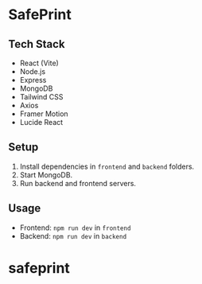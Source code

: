 # SafePrint

## Tech Stack
- React (Vite)
- Node.js
- Express
- MongoDB
- Tailwind CSS
- Axios
- Framer Motion
- Lucide React

## Setup
1. Install dependencies in `frontend` and `backend` folders.
2. Start MongoDB.
3. Run backend and frontend servers.

## Usage
- Frontend: `npm run dev` in `frontend`
- Backend: `npm run dev` in `backend`
# safeprint